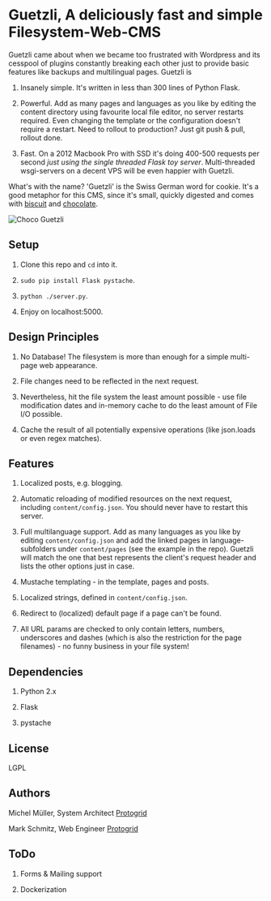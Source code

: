 Guetzli, A deliciously fast and simple Filesystem-Web-CMS
=========================================================

Guetzli came about when we became too frustrated with Wordpress and its cesspool of plugins constantly breaking each other just to provide basic features like backups and multilingual pages. Guetzli is

1) Insanely simple. It's written in less than 300 lines of Python Flask.

2) Powerful. Add as many pages and languages as you like by editing the content directory using favourite local file editor, no server restarts required. Even changing the template or the configuration doesn't require a restart. Need to rollout to production? Just git push & pull, rollout done.

3) Fast. On a 2012 Macbook Pro with SSD it's doing 400-500 requests per second *just using the single threaded Flask toy server*. Multi-threaded wsgi-servers on a decent VPS will be even happier with Guetzli.

What's with the name? 'Guetzli' is the Swiss German word for cookie. It's a good metaphor for this CMS, since it's small, quickly digested and comes with [biscuit](docs/documentation.md#The-Biscuit) and [chocolate](docs/documentation.md#The-Chocolate).

![Choco Guetzli](/../master/docs/Choco_leibniz.jpg)

Setup
-----
1) Clone this repo and `cd` into it.

2) `sudo pip install Flask pystache`.

3) `python ./server.py`.

4) Enjoy on localhost:5000.

Design Principles
-----------------
1) No Database! The filesystem is more than enough for a simple multi-page web appearance.

2) File changes need to be reflected in the next request.

3) Nevertheless, hit the file system the least amount possible - use file modification dates and in-memory cache to do the least amount of File I/O possible.

4) Cache the result of all potentially expensive operations (like json.loads or even regex matches).

Features
--------
1) Localized posts, e.g. blogging.

2) Automatic reloading of modified resources on the next request, including `content/config.json`. You should never have to restart this server.

2) Full multilanguage support. Add as many languages as you like by editing `content/config.json` and add the linked pages in language-subfolders under `content/pages` (see the example in the repo). Guetzli will match the one that best represents the client's request header and lists the other options just in case.

3) Mustache templating - in the template, pages and posts.

4) Localized strings, defined in `content/config.json`.

5) Redirect to (localized) default page if a page can't be found.

6) All URL params are checked to only contain letters, numbers, underscores and dashes (which is also the restriction for the page filenames) - no funny business in your file system!

Dependencies
------------
1) Python 2.x

2) Flask

3) pystache

License
-------
LGPL

Authors
-------
Michel Müller, System Architect [Protogrid](http://protogrid.com)

Mark Schmitz, Web Engineer [Protogrid](http://protogrid.com)

ToDo
----
1) Forms & Mailing support

2) Dockerization


